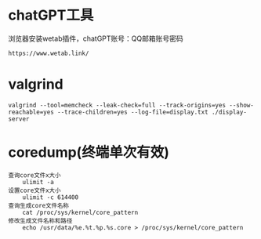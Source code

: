 <!--
 * @Description : 
 * @Author      : Yufeng Zhang
 * @Date: 2023-08-29 11:15:33
 * @LastEditTime: 2023-08-29 14:11:00
-->
# chatGPT工具 
浏览器安装wetab插件，chatGPT账号：QQ邮箱账号密码
```
https://www.wetab.link/
```

# valgrind
```
valgrind --tool=memcheck --leak-check=full --track-origins=yes --show-reachable=yes --trace-children=yes --log-file=display.txt ./display-server
```

# coredump(终端单次有效)
```
查询core文件x大小
    ulimit -a
设置core文件x大小
    ulimit -c 614400
查询生成core文件名称
    cat /proc/sys/kernel/core_pattern
修改生成文件名称和路径
    echo /usr/data/%e.%t.%p.%s.core > /proc/sys/kernel/core_pattern
```